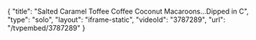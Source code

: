 {
    "title": "Salted Caramel Toffee Coffee Coconut Macaroons...Dipped in C",
    "type": "solo",
    "layout": "iframe-static",
    "videoId": "3787289",
    "url": "\/tvpembed\/3787289"
}